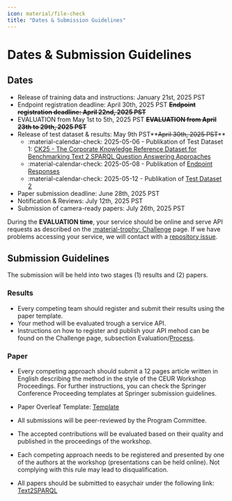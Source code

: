 ```yaml
---
icon: material/file-check
title: "Dates & Submission Guidelines"
---
```

# Dates & Submission Guidelines

## Dates

- Release of training data and instructions: January 21st, 2025 PST
- Endpoint registration deadline: April 30th, 2025 PST **<s>Endpoint registration deadline: April 22nd, 2025 PST</s>**
- EVALUATION from May 1st to 5th, 2025 PST **<s>EVALUATION from April 23th to 29th, 2025 PST</s>**
- Release of test dataset & results: May 9th PST**<s>April 30th, 2025 PST</s>**
    - :material-calendar-check: 2025-05-06 - Publikation of Test Dataset 1: [CK25 - The Corporate Knowledge Reference Dataset for Benchmarking Text 2 SPARQL Question Answering Approaches](https://github.com/eccenca/ck25-dataset)
    - :material-calendar-check: 2025-05-08 - Publikation of [Endpoint Responses](results/index.md)
    - :material-calendar-check: 2025-05-12 - Publikation of [Test Dataset 2](https://github.com/AKSW/text2sparql.aksw.org/tree/develop/docs/benchmark)
- Paper submission deadline: June 28th, 2025 PST
- Notification & Reviews: July 12th, 2025 PST
- Submission of camera-ready papers: July 26th, 2025 PST

During the **EVALUATION time**, your service should be online and serve API requests as described on the [:material-trophy: Challenge](challenge.md#evaluation) page.
If we have problems accessing your service, we will contact with a [repository issue](https://github.com/AKSW/text2sparql.aksw.org/issues).

## Submission Guidelines

The submission will be held into two stages (1) results and (2) papers.

### Results

- Every competing team should register and submit their results using the paper template.
- Your method will be evaluated trough a service API.
- Instructions on how to register and publish your API mehod can be found on the Challenge page, subsection Evaluation/[Process](https://text2sparql.aksw.org/challenge/#process).

### Paper

- Every competing approach should submit a 12 pages article written in English describing the method in the style of the CEUR Workshop Proceedings. For further instructions, you can check the Springer Conference Proceeding templates at Springer submission guidelines.

- Paper Overleaf Template: [Template](https://www.overleaf.com/latex/templates/template-for-submissions-to-ceur-workshop-proceedings-ceur-ws-dot-org/wqyfdgftmcfw)

- All submissions will be peer-reviewed by the Program Committee.

- The accepted contributions will be evaluated based on their quality and published in the proceedings of the workshop.

- Each competing approach needs to be registered and presented by one of the authors at the workshop (presentations can be held online). Not complying with this rule may lead to disqualification.

- All papers should be submitted to easychair under the following link: [Text2SPARQL](https://easychair.org/my/conference?conf=text2sparql2025)
